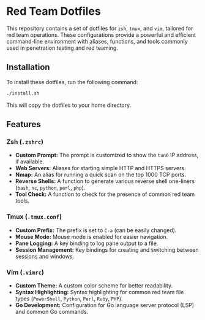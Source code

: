 # Red Team Dotfiles

This repository contains a set of dotfiles for `zsh`, `tmux`, and `vim`, tailored for red team operations. These configurations provide a powerful and efficient command-line environment with aliases, functions, and tools commonly used in penetration testing and red teaming.

## Installation

To install these dotfiles, run the following command:

```bash
./install.sh
```

This will copy the dotfiles to your home directory.

## Features

### Zsh (`.zshrc`)

*   **Custom Prompt:** The prompt is customized to show the `tun0` IP address, if available.
*   **Web Servers:** Aliases for starting simple HTTP and HTTPS servers.
*   **Nmap:** An alias for running a quick scan on the top 1000 TCP ports.
*   **Reverse Shells:** A function to generate various reverse shell one-liners (`bash`, `nc`, `python`, `perl`, `php`).
*   **Tool Check:** A function to check for the presence of common red team tools.

### Tmux (`.tmux.conf`)

*   **Custom Prefix:** The prefix is set to `C-a` (can be easily changed).
*   **Mouse Mode:** Mouse mode is enabled for easier navigation.
*   **Pane Logging:** A key binding to log pane output to a file.
*   **Session Management:** Key bindings for creating and switching between sessions and windows.

### Vim (`.vimrc`)

*   **Custom Theme:** A custom color scheme for better readability.
*   **Syntax Highlighting:** Syntax highlighting for common red team file types (`PowerShell`, `Python`, `Perl`, `Ruby`, `PHP`).
*   **Go Development:** Configuration for Go language server protocol (LSP) and common Go commands.